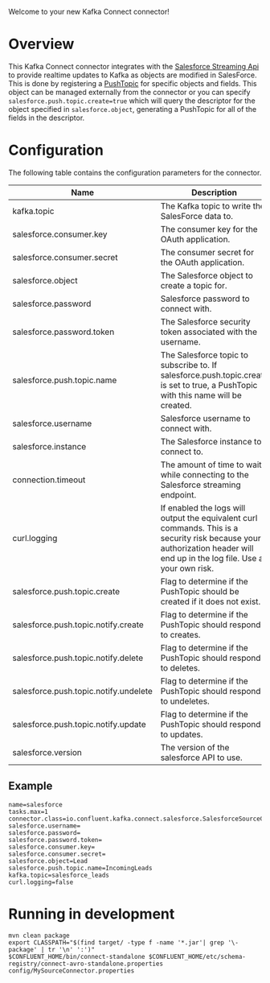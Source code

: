 Welcome to your new Kafka Connect connector!

# Overview

This Kafka Connect connector integrates with the [Salesforce Streaming Api](https://developer.salesforce.com/docs/atlas.en-us.api_streaming.meta/api_streaming/intro_stream.htm)
to provide realtime updates to Kafka as objects are modified in SalesForce. This is done by registering a [PushTopic](https://developer.salesforce.com/docs/atlas.en-us.api_streaming.meta/api_streaming/working_with_pushtopics.htm) 
for specific objects and fields. This object can be managed externally from the connector or you can specify `salesforce.push.topic.create=true` which will 
query the descriptor for the object specified in `salesforce.object`, generating a PushTopic for all of the fields in the descriptor.

# Configuration

The following table contains the configuration parameters for the connector. 

| Name                                  | Description                                                                                                                                                                | Type     | Default | Valid Values                             | Importance |
|---------------------------------------|----------------------------------------------------------------------------------------------------------------------------------------------------------------------------|----------|---------|------------------------------------------|------------|
| kafka.topic                           | The Kafka topic to write the SalesForce data to.                                                                                                                           | string   |         |                                          | high       |
| salesforce.consumer.key               | The consumer key for the OAuth application.                                                                                                                                | string   |         |                                          | high       |
| salesforce.consumer.secret            | The consumer secret for the OAuth application.                                                                                                                             | password |         |                                          | high       |
| salesforce.object                     | The Salesforce object to create a topic for.                                                                                                                               | string   |         |                                          | high       |
| salesforce.password                   | Salesforce password to connect with.                                                                                                                                       | password |         |                                          | high       |
| salesforce.password.token             | The Salesforce security token associated with the username.                                                                                                                | password |         |                                          | high       |
| salesforce.push.topic.name            | The Salesforce topic to subscribe to. If salesforce.push.topic.create is set to true, a PushTopic with this name will be created.                                          | string   |         |                                          | high       |
| salesforce.username                   | Salesforce username to connect with.                                                                                                                                       | string   |         |                                          | high       |
| salesforce.instance                   | The Salesforce instance to connect to.                                                                                                                                     | string   | ""      |                                          | high       |
| connection.timeout                    | The amount of time to wait while connecting to the Salesforce streaming endpoint.                                                                                          | long     | 30000   |                                          | low        |
| curl.logging                          | If enabled the logs will output the equivalent curl commands. This is a security risk because your authorization header will end up in the log file. Use at your own risk. | boolean  | false   |                                          | low        |
| salesforce.push.topic.create          | Flag to determine if the PushTopic should be created if it does not exist.                                                                                                 | boolean  | true    |                                          | low        |
| salesforce.push.topic.notify.create   | Flag to determine if the PushTopic should respond to creates.                                                                                                              | boolean  | true    |                                          | low        |
| salesforce.push.topic.notify.delete   | Flag to determine if the PushTopic should respond to deletes.                                                                                                              | boolean  | true    |                                          | low        |
| salesforce.push.topic.notify.undelete | Flag to determine if the PushTopic should respond to undeletes.                                                                                                            | boolean  | true    |                                          | low        |
| salesforce.push.topic.notify.update   | Flag to determine if the PushTopic should respond to updates.                                                                                                              | boolean  | true    |                                          | low        |
| salesforce.version                    | The version of the salesforce API to use.                                                                                                                                  | string   | latest  | ValidPattern{pattern=^(latest|[\d\.]+)$} | low        |

## Example

```
name=salesforce
tasks.max=1
connector.class=io.confluent.kafka.connect.salesforce.SalesforceSourceConnector
salesforce.username=
salesforce.password=
salesforce.password.token=
salesforce.consumer.key=
salesforce.consumer.secret=
salesforce.object=Lead
salesforce.push.topic.name=IncomingLeads
kafka.topic=salesforce_leads
curl.logging=false
```

# Running in development

```
mvn clean package
export CLASSPATH="$(find target/ -type f -name '*.jar'| grep '\-package' | tr '\n' ':')"
$CONFLUENT_HOME/bin/connect-standalone $CONFLUENT_HOME/etc/schema-registry/connect-avro-standalone.properties config/MySourceConnector.properties
```

